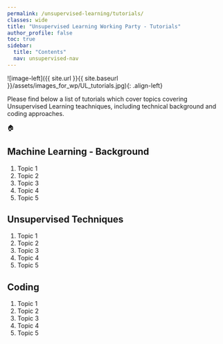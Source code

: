 ```yaml
---
permalink: /unsupervised-learning/tutorials/
classes: wide
title: "Unsupervised Learning Working Party - Tutorials"
author_profile: false
toc: true
sidebar:
  title: "Contents"
  nav: unsupervised-nav
---
```



![image-left]({{ site.url }}{{ site.baseurl }}/assets/images_for_wp/UL_tutorials.jpg){: .align-left}



Please find below a list of tutorials which cover topics covering Unsupervised Learning teachniques, including technical background and coding approaches.

:house:


## Machine Learning - Background
1. Topic 1
2. Topic 2
3. Topic 3
4. Topic 4
5. Topic 5

## Unsupervised Techniques
1. Topic 1
2. Topic 2
3. Topic 3
4. Topic 4
5. Topic 5

## Coding
1. Topic 1
2. Topic 2
3. Topic 3
4. Topic 4
5. Topic 5

